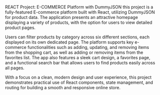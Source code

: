 REACT Project: E-COMMERCE Platform with DummyJSON
this project is a fully-featured E-commerce platform built with React, utilizing DummyJSON for product data. The application presents an attractive homepage displaying a variety of products, with the option for users to view detailed product pages.

Users can filter products by category across six different sections, each displayed on its own dedicated page. The platform supports key e-commerce functionalities such as adding, updating, and removing items from the shopping cart, as well as adding or removing items from the favorites list. The app also features a sleek cart design, a favorites page, and a functional search bar that allows users to find products easily across all pages.

With a focus on a clean, modern design and user experience, this project demonstrates practical use of React components, state management, and routing for building a smooth and responsive online store.
